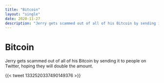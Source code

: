 ```yaml
---
title: "Bitcoin"
layout: "single"
date: 2020-11-27
description: "Jerry gets scammed out of all of his Bitcoin by sending it to people on Twitter, hoping they will double the amount."
---
```


# Bitcoin

Jerry gets scammed out of all of his Bitcoin by sending it to people on Twitter, hoping they will double the amount.

{{< tweet 1332520337490149376 >}}